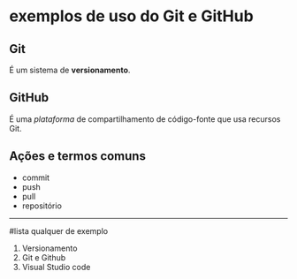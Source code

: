 # exemplos de uso do Git e GitHub

## Git

É um sistema de **versionamento**.

## GitHub

É uma _plataforma_ de compartilhamento de código-fonte que usa recursos Git.

## Ações e termos comuns

- commit
- push
- pull
- repositório

---

#lista qualquer de exemplo

1. Versionamento
2. Git e Github
3. Visual Studio code
